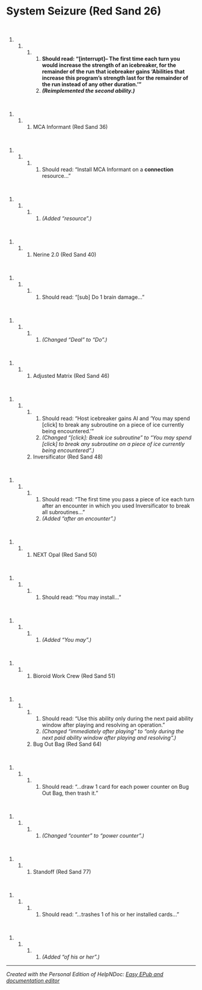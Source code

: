# System Seizure (Red Sand 26)

&nbsp;

1. &nbsp;
   1. &nbsp;
      1. &nbsp;
         1. **Should read: “\[interrupt\]– The first time each turn you would increase the strength of an icebreaker, for the remainder of the run that icebreaker gains ‘Abilities that increase this program’s strength last for the remainder of the run instead of any other duration.’”**
         1. ***(Reimplemented the second ability.)***

&nbsp;

1. &nbsp;
   1. &nbsp;
      1. MCA Informant (Red Sand 36)

&nbsp;

1. &nbsp;
   1. &nbsp;
      1. &nbsp;
         1. Should read: “Install MCA Informant on a **connection** resource...”

&nbsp;

1. &nbsp;
   1. &nbsp;
      1. &nbsp;
         1. *(Added “resource”.)*

&nbsp;

1. &nbsp;
   1. &nbsp;
      1. Nerine 2.0 (Red Sand 40)

&nbsp;

1. &nbsp;
   1. &nbsp;
      1. &nbsp;
         1. Should read: “\[sub\] Do 1 brain damage...”

&nbsp;

1. &nbsp;
   1. &nbsp;
      1. &nbsp;
         1. *(Changed “Deal” to “Do”.)*

&nbsp;

1. &nbsp;
   1. &nbsp;
      1. Adjusted Matrix (Red Sand 46)

&nbsp;

1. &nbsp;
   1. &nbsp;
      1. &nbsp;
         1. Should read: “Host icebreaker gains AI and ‘You may spend \[click\] to break any subroutine on a piece of ice currently being encountered.’”
         1. *(Changed “\[click\]: Break ice subroutine” to “You may spend \[click\] to break any subroutine on a piece of ice currently being encountered”.)*
      1. Inversificator (Red Sand 48)

&nbsp;

1. &nbsp;
   1. &nbsp;
      1. &nbsp;
         1. Should read: “The first time you pass a piece of ice each turn after an encounter in which you used Inversificator to break all subroutines…”
         1. *(Added “after an encounter”.)*

&nbsp;

1. &nbsp;
   1. &nbsp;
      1. NEXT Opal (Red Sand 50)

&nbsp;

1. &nbsp;
   1. &nbsp;
      1. &nbsp;
         1. Should read: “You may install...”

&nbsp;

1. &nbsp;
   1. &nbsp;
      1. &nbsp;
         1. *(Added “You may”.)*

&nbsp;

1. &nbsp;
   1. &nbsp;
      1. Bioroid Work Crew (Red Sand 51)

&nbsp;

1. &nbsp;
   1. &nbsp;
      1. &nbsp;
         1. Should read: “Use this ability only during the next paid ability window after playing and resolving an operation.”
         1. *(Changed “immediately after playing” to “only during the next paid ability window after playing and resolving”.)*
      1. Bug Out Bag (Red Sand 64)

&nbsp;

1. &nbsp;
   1. &nbsp;
      1. &nbsp;
         1. Should read: “...draw 1 card for each power counter on Bug Out Bag, then trash it.”

&nbsp;

1. &nbsp;
   1. &nbsp;
      1. &nbsp;
         1. *(Changed “counter” to “power counter”.)*

&nbsp;

1. &nbsp;
   1. &nbsp;
      1. Standoff (Red Sand 77)

&nbsp;

1. &nbsp;
   1. &nbsp;
      1. &nbsp;
         1. Should read: “...trashes 1 of his or her installed cards...”

&nbsp;

1. &nbsp;
   1. &nbsp;
      1. &nbsp;
         1. *(Added “of his or her”.)*


***
_Created with the Personal Edition of HelpNDoc: [Easy EPub and documentation editor](<https://www.helpndoc.com>)_
